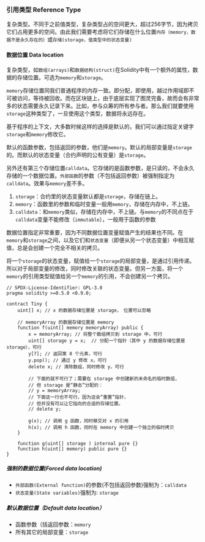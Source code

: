 ### 引用类型 Reference Type

复杂类型。不同于之前值类型，复杂类型占的空间更大，超过256字节，因为拷贝它们占用更多的空间。由此我们需要考虑将它们存储在什么位置`内存（memory，数据不是永久存在的）`或`存储(storage，值类型中的状态变量)`

#### 数据位置 Data location

复杂类型，如`数组(arrays)`和`数据结构(struct)`在Solidity中有一个额外的属性，数据的存储位置。可选为`memory`和`storage`。

`memory`存储位置同我们普通程序的内存一致。即分配，即使用，越过作用域即不可被访问，等待被回收。而在区块链上，由于底层实现了图灵完备，故而会有非常多的状态需要永久记录下来。比如，参与众筹的所有参与者。那么我们就要使用`storage`这种类型了，一旦使用这个类型，数据将永远存在。

基于程序的上下文，大多数时候这样的选择是默认的，我们可以通过指定关键字`storage`和`memory`修改它。

默认的函数参数，包括返回的参数，他们是`memory`。默认的局部变量是`storage`的。而默认的状态变量（合约声明的公有变量）是`storage`。

另外还有第三个存储位置`calldata`。它存储的是函数参数，是只读的，不会永久存储的一个数据位置。`外部函数`的参数（不包括返回参数）被强制指定为`calldata`。效果与`memory`差不多。

1. `storage`：合约里的状态变量默认都是`storage`，存储在链上。
2. `memory`：函数里的参数和临时变量一般用`memory`，存储在内存中，不上链。
3. `calldata`：和`memory`类似，存储在内存中，不上链。与`memory`的不同点在于`calldata`变量不能修改（`immutable`），一般用于函数的参数

数据位置指定非常重要，因为不同数据位置变量赋值产生的结果也不同。在`memory`和`storage`之间，以及它们和`状态变量`（即便从另一个状态变量）中相互赋值，总是会创建一个完全不相关的拷贝。

将一个`storage`的状态变量，赋值给一个`storage`的局部变量，是通过引用传递。所以对于局部变量的修改，同时修改关联的状态变量。但另一方面，将一个`memory`的引用类型赋值给另一个`memory`的引用，不会创建另一个拷贝。

```
// SPDX-License-Identifier: GPL-3.0
pragma solidity >=0.5.0 <0.9.0;

contract Tiny {
    uint[] x; // x 的数据存储位置是 storage，　位置可以忽略

    // memoryArray 的数据存储位置是 memory
    function f(uint[] memory memoryArray) public {
        x = memoryArray; // 将整个数组拷贝到 storage 中，可行
        uint[] storage y = x;  // 分配一个指针（其中 y 的数据存储位置是 storage），可行
        y[7]; // 返回第 8 个元素，可行
        y.pop(); // 通过 y 修改 x，可行
        delete x; // 清除数组，同时修改 y，可行

        // 下面的就不可行了；需要在 storage 中创建新的未命名的临时数组，
        // 但 storage 是“静态”分配的：
        // y = memoryArray;
        // 下面这一行也不可行，因为这会“重置”指针，
        // 但并没有可以让它指向的合适的存储位置。
        // delete y;

        g(x); // 调用 g 函数，同时移交对 x 的引用
        h(x); // 调用 h 函数，同时在 memory 中创建一个独立的临时拷贝
    }

    function g(uint[] storage ) internal pure {}
    function h(uint[] memory) public pure {}
}
```

##### 强制的数据位置(Forced data location)

- `外部函数(External function)`的参数(不包括返回参数)强制为：`calldata`
- `状态变量(State variables)`强制为: `storage`

##### 默认数据位置（Default data location）

- 函数参数（括返回参数：`memory`
- 所有其它的局部变量：`storage`
